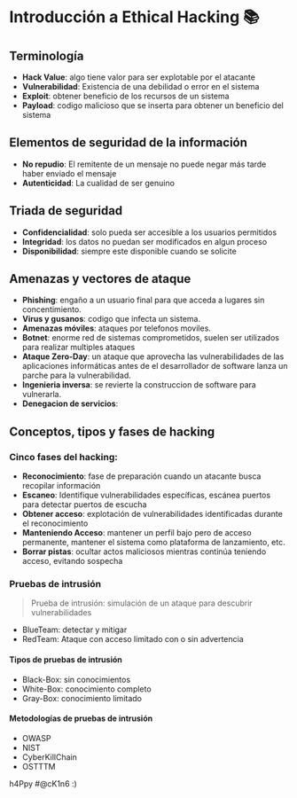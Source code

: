 # Introducción a Ethical Hacking 📚

## Terminología 

* **Hack Value**: algo tiene valor para ser explotable por el atacante
* **Vulnerabilidad**: Existencia de una debilidad o error en el sistema
* **Exploit**: obtener beneficio de los recursos de un sistema
* **Payload**: codigo malicioso que se inserta para obtener un beneficio del sistema

## Elementos de seguridad de la información 

* **No repudio**: El remitente de un mensaje no puede negar más tarde haber enviado el mensaje
* **Autenticidad**: La cualidad de ser genuino

## Triada de seguridad

* **Confidencialidad**: solo pueda ser accesible a los usuarios permitidos
* **Integridad**: los datos no puedan ser modificados en algun proceso
* **Disponibilidad**: siempre este disponible cuando se solicite


## Amenazas y vectores de ataque

* **Phishing**: engaño a un usuario final para que acceda a lugares sin concentimiento.
* **Virus y gusanos**: codigo que infecta un sistema.
* **Amenazas móviles**: ataques por telefonos moviles.
* **Botnet**: enorme red de sistemas comprometidos, suelen ser utilizados para realizar multiples ataques
* **Ataque Zero-Day**: un ataque que aprovecha las vulnerabilidades de las aplicaciones informáticas antes de el desarrollador de software lanza un parche para la vulnerabilidad.
* **Ingenieria inversa**: se revierte la construccion de software para vulnerarla.
* **Denegacion de servicios**: 

## Conceptos, tipos y fases de hacking

### Cinco fases del hacking:

* **Reconocimiento**: fase de preparación cuando un atacante busca recopilar información
* **Escaneo**: Identifique vulnerabilidades específicas, escánea puertos para detectar puertos de escucha
* **Obtener acceso**: explotación de vulnerabilidades identificadas durante el reconocimiento
* **Manteniendo Acceso**: mantener un perfil bajo pero de acceso permanente, mantener el sistema como plataforma de lanzamiento, etc.
* **Borrar pistas**: ocultar actos maliciosos mientras continúa teniendo acceso, evitando sospecha

### Pruebas de intrusión

> Prueba de intrusión: simulación de un ataque para descubrir vulnerabilidades

- BlueTeam: detectar y mitigar
- RedTeam: Ataque con acceso limitado con o sin advertencia

#### Tipos de pruebas de intrusión

- Black-Box: sin conocimientos
- White-Box: conocimiento completo
- Gray-Box: conocimiento limitado

#### Metodologías de pruebas de intrusión

- OWASP
- NIST
- CyberKillChain
- OSTTTM

h4Ppy #@cK1n6 :)
